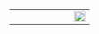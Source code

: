 <table border="0">
  <tr>
    <td width="75%">
    </td>
    <td width="100%">
      <img src="/xuehang.jpg" width="100%">
    </td>
  </tr>
</table>
